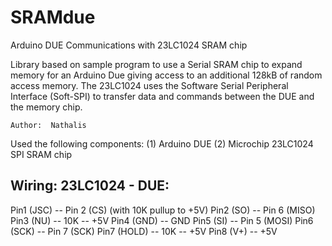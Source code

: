 # SRAMdue
Arduino DUE Communications with 23LC1024 SRAM chip

Library based on sample program to use a Serial SRAM chip to expand memory for an Arduino Due giving access to an additional 128kB of random access memory.  The 23LC1024 uses the Software Serial Peripheral Interface (Soft-SPI) to transfer data and commands between the DUE and the memory chip.


    Author:  Nathalis

   Used the following components:
   (1) Arduino DUE
   (2) Microchip 23LC1024 SPI SRAM chip
   
   Wiring:
   23LC1024 - DUE:
   ---------------
   Pin1 (JSC) -- Pin 2 (CS) (with 10K pullup to +5V)
   Pin2 (SO)  -- Pin 6 (MISO)
   Pin3 (NU)  -- 10K -- +5V
   Pin4 (GND) -- GND
   Pin5 (SI)  -- Pin 5 (MOSI)
   Pin6 (SCK) -- Pin 7 (SCK)
   Pin7 (HOLD) -- 10K -- +5V
   Pin8 (V+)  -- +5V
   
   
   

